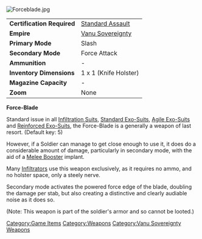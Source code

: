 ![](Forceblade.jpg "Forceblade.jpg")

|                            |                                                 |
|----------------------------|-------------------------------------------------|
| **Certification Required** | [Standard Assault](Standard_Assault "wikilink") |
| **Empire**                 | [Vanu Sovereignty](Vanu_Sovereignty "wikilink") |
| **Primary Mode**           | Slash                                           |
| **Secondary Mode**         | Force Attack                                    |
| **Ammunition**             | \-                                              |
| **Inventory Dimensions**   | 1 x 1 (Knife Holster)                           |
| **Magazine Capacity**      | \-                                              |
| **Zoom**                   | None                                            |

**Force-Blade**

Standard issue in all [Infiltration
Suits](Infiltration_Suit "wikilink"), [Standard
Exo-Suits](Standard_Exo-Suit "wikilink"), [Agile
Exo-Suits](Agile_Exo-Suit "wikilink") and [Reinforced
Exo-Suits](Reinforced_Exo-Suit "wikilink"), the Force-Blade is a
generally a weapon of last resort. (Default key: 5)

However, if a Soldier can manage to get close enough to use it, it does
do a considerable amount of damage, particularly in secondary mode, with
the aid of a [Melee Booster](Melee_Booster "wikilink") implant.

Many [Infiltrators](Infiltrator "wikilink") use this weapon exclusively,
as it requires no ammo, and no holster space, only a steely nerve.

Secondary mode activates the powered force edge of the blade, doubling
the damage per stab, but also creating a distinctive and clearly
audiable noise as it does so.

(Note: This weapon is part of the soldier's armor and so cannot be
looted.)

[Category:Game Items](Category:Game_Items "wikilink")
[Category:Weapons](Category:Weapons "wikilink") [Category:Vanu
Sovereignty Weapons](Category:Vanu_Sovereignty_Weapons "wikilink")